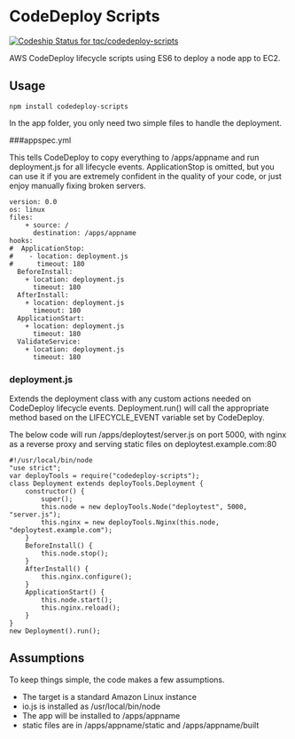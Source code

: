 # CodeDeploy Scripts

[ ![Codeship Status for tqc/codedeploy-scripts](https://codeship.com/projects/909dab90-2e9f-0133-1da1-6a18900ed8b9/status?branch=master)](https://codeship.com/projects/99161)

AWS CodeDeploy lifecycle scripts using ES6 to deploy a node app to EC2.

## Usage

    npm install codedeploy-scripts

In the app folder, you only need two simple files to handle the deployment.

###appspec.yml

This tells CodeDeploy to copy everything to /apps/appname and run deployment.js for all lifecycle events. ApplicationStop is omitted, but you can use it if you are extremely confident in the quality of your code, or just enjoy manually fixing broken servers.

    version: 0.0
    os: linux
    files:
        + source: /
          destination: /apps/appname
    hooks:
    #  ApplicationStop:
    #    - location: deployment.js
    #      timeout: 180
      BeforeInstall:
        + location: deployment.js
          timeout: 180
      AfterInstall:
        + location: deployment.js
          timeout: 180
      ApplicationStart:
        + location: deployment.js
          timeout: 180
      ValidateService:
        + location: deployment.js
          timeout: 180


### deployment.js 

Extends the deployment class with any custom actions needed on CodeDeploy lifecycle events. Deployment.run() will call the appropriate method based on the LIFECYCLE_EVENT variable set by CodeDeploy.

The below code will run /apps/deploytest/server.js on port 5000, with nginx as a reverse proxy and serving static files on deploytest.example.com:80

    #!/usr/local/bin/node
    "use strict";
    var deployTools = require("codedeploy-scripts");
    class Deployment extends deployTools.Deployment {
        constructor() {
            super();
            this.node = new deployTools.Node("deploytest", 5000, "server.js");
            this.nginx = new deployTools.Nginx(this.node, "deploytest.example.com");
        }
        BeforeInstall() {
            this.node.stop();
        }
        AfterInstall() {
            this.nginx.configure();
        }
        ApplicationStart() {
            this.node.start();
            this.nginx.reload();
        }
    }
    new Deployment().run();

## Assumptions

To keep things simple, the code makes a few assumptions.

* The target is a standard Amazon Linux instance
* io.js is installed as /usr/local/bin/node
* The app will be installed to /apps/appname
* static files are in /apps/appname/static and /apps/appname/built
